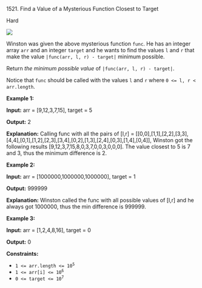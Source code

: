 1521\. Find a Value of a Mysterious Function Closest to Target

Hard

![](https://assets.leetcode.com/uploads/2020/07/09/change.png)

Winston was given the above mysterious function `func`. He has an integer array `arr` and an integer `target` and he wants to find the values `l` and `r` that make the value `|func(arr, l, r) - target|` minimum possible.

Return _the minimum possible value_ of `|func(arr, l, r) - target|`.

Notice that `func` should be called with the values `l` and `r` where `0 <= l, r < arr.length`.

**Example 1:**

**Input:** arr = [9,12,3,7,15], target = 5

**Output:** 2

**Explanation:** Calling func with all the pairs of [l,r] = [[0,0],[1,1],[2,2],[3,3],[4,4],[0,1],[1,2],[2,3],[3,4],[0,2],[1,3],[2,4],[0,3],[1,4],[0,4]], Winston got the following results [9,12,3,7,15,8,0,3,7,0,0,3,0,0,0]. The value closest to 5 is 7 and 3, thus the minimum difference is 2.

**Example 2:**

**Input:** arr = [1000000,1000000,1000000], target = 1

**Output:** 999999

**Explanation:** Winston called the func with all possible values of [l,r] and he always got 1000000, thus the min difference is 999999.

**Example 3:**

**Input:** arr = [1,2,4,8,16], target = 0

**Output:** 0

**Constraints:**

*   <code>1 <= arr.length <= 10<sup>5</sup></code>
*   <code>1 <= arr[i] <= 10<sup>6</sup></code>
*   <code>0 <= target <= 10<sup>7</sup></code>